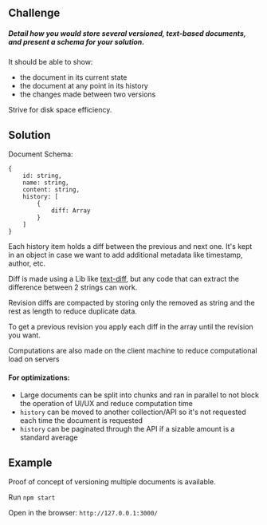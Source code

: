 ## Challenge

##### Detail how you would store several versioned, text-based documents, and present a schema for your solution.

It should be able to show:

- the document in its current state  
- the document at any point in its history  
- the changes made between two versions  

Strive for disk space efficiency.

## Solution

Document Schema:
```
{
    id: string,
    name: string,
    content: string,
    history: [
        {
            diff: Array
        }
    ]
}
```

Each history item holds a diff between the previous and next one. It's kept in an object in case we want to add additional metadata like timestamp, author, etc. 

Diff is made using a Lib like [text-diff](https://github.com/liddiard/text-diff), but any code that can extract the difference between 2 strings can work.

Revision diffs are compacted by storing only the removed as string and the rest as length to reduce duplicate data.

To get a previous revision you apply each diff in the array until the revision you want.

Computations are also made on the client machine to reduce computational load on servers

#### For optimizations:
 - Large documents can be split into chunks and ran in parallel to not block the operation of UI/UX and reduce computation time
 - `history` can be moved to another collection/API so it's not requested each time the document is requested 
 - `history` can be paginated through the API if a sizable amount is a standard average 

## Example

Proof of concept of versioning multiple documents is available.

Run `npm start`

Open in the browser: `http://127.0.0.1:3000/`